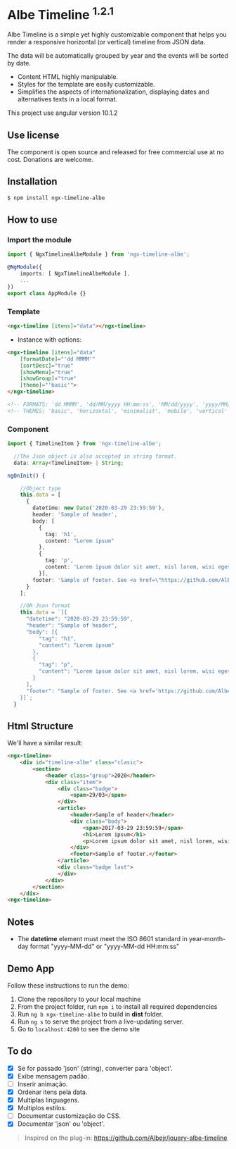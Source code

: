 # Albe Timeline <sup>1.2.1</sup>

Albe Timeline is a simple yet highly customizable component that helps you render a responsive horizontal (or vertical) timeline from JSON data.

The data will be automatically grouped by year and the events will be sorted by date.

- Content HTML highly manipulable.
- Styles for the template are easily customizable.
- Simplifies the aspects of internationalization, displaying dates and alternatives texts in a local format.

This project use angular version 10.1.2

## Use license
The component is open source and released for free commercial use at no cost. Donations are welcome.

## Installation
```html
$ npm install ngx-timeline-albe
```

## How to use
### Import the module
```typescript
import { NgxTimelineAlbeModule } from 'ngx-timeline-albe';

@NgModule({
    imports: [ NgxTimelineAlbeModule ],
    ...
})
export class AppModule {}
```

### Template
```html
<ngx-timeline [itens]="data"></ngx-timeline>
```

* Instance with options:
```html
<ngx-timeline [itens]="data" 
    [formatDate]="'dd MMMM'" 
    [sortDesc]="true"
    [showMenu]="true" 
    [showGroup]="true" 
    [theme]="'basic'">
</ngx-timeline>

<!-- FORMATS: 'dd MMMM', 'dd/MM/yyyy HH:mm:ss', 'MM/dd/yyyy', 'yyyy/MM/dd' -->
<!-- THEMES: 'basic', 'horizontal', 'minimalist', 'mobile', 'vertical' -->
```

### Component
```typescript
import { TimelineItem } from 'ngx-timeline-albe';
```
```typescript
  //The Json object is also accepted in string format.
  data: Array<TimelineItem> | String;
```
```typescript
ngOnInit() {

    //Object type
    this.data = [
      {
        datetime: new Date('2020-03-29 23:59:59'),
        header: 'Sample of header',
        body: [
          {
            tag: 'h1',
            content: "Lorem ipsum"
          },
          {
            tag: 'p',
            content: 'Lorem ipsum dolor sit amet, nisl lorem, wisi egestas orci tempus class massa.'
          }],
        footer: 'Sample of footer. See <a href=\"https://github.com/Albejr/ngx-timeline\" target=\"_blank\">more details</a>'
      }
    ];

    //OR Json format
    this.data = `[{
      "datetime": "2020-03-29 23:59:59",
      "header": "Sample of header",
      "body": [{
          "tag": "h1",
          "content": "Lorem ipsum"
        },
        {
          "tag": "p",
          "content": "Lorem ipsum dolor sit amet, nisl lorem, wisi egestas orci tempus class massa."
        }
      ],
      "footer": "Sample of footer. See <a href='https://github.com/Albejr/jquery-albe-timeline' target='_blank'>more details</a>"
    }]`;
  }
```

## Html Structure
We'll have a similar result:
```html
<ngx-timeline>
    <div id="timeline-albe" class="clasic">
        <section>
            <header class="group">2020</header>
            <div class="item">
                <div class="badge">
                    <span>29/03</span>
                </div>
                <article>
                    <header>Sample of header</header>
                    <div class="body">
                        <span>2017-03-29 23:59:59</span>
                        <h1>Lorem ipsum</h1>
                        <p>Lorem ipsum dolor sit amet, nisl lorem, wisi egestas orci tempus class massa.</p>
                    </div>
                    <footer>Sample of footer.</footer>
                </article>
                <div class="badge last">
                </div>
            </div>
        </section>
    </div>
<ngx-timeline>
```

## Notes
* The **datetime** element must meet the ISO 8601 standard in year-month-day format "yyyy-MM-dd" or "yyyy-MM-dd HH:mm:ss"

## Demo App
Follow these instructions to run the demo:

1. Clone the repository to your local machine
2. From the project folder, run `npm i` to install all required dependencies
3. Run `ng b ngx-timeline-albe` to build in **dist** folder.
4. Run `ng s` to serve the project from a live-updating server.
5. Go to `localhost:4200` to see the demo site


## To do
- [x] Se for passado 'json' (string), converter para 'object'.
- [x] Exibe mensagem padão.
- [ ] Inserir animação.
- [x] Ordenar itens pela data.
- [x] Multiplas linguagens.
- [x] Multiplos estilos.
- [ ] Documentar customização do CSS.
- [x] Documentar 'json' ou 'object'.

>Inspired on the plug-in: https://github.com/Albejr/jquery-albe-timeline
